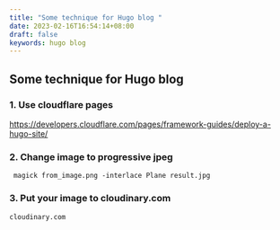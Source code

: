 ```yaml
---
title: "Some technique for Hugo blog "
date: 2023-02-16T16:54:14+08:00
draft: false
keywords: hugo blog
---
```


## Some technique for Hugo blog 


### 1. Use cloudflare pages
https://developers.cloudflare.com/pages/framework-guides/deploy-a-hugo-site/

### 2. Change image to progressive jpeg
```
 magick from_image.png -interlace Plane result.jpg
```
### 3. Put your image to cloudinary.com
```
cloudinary.com
```



